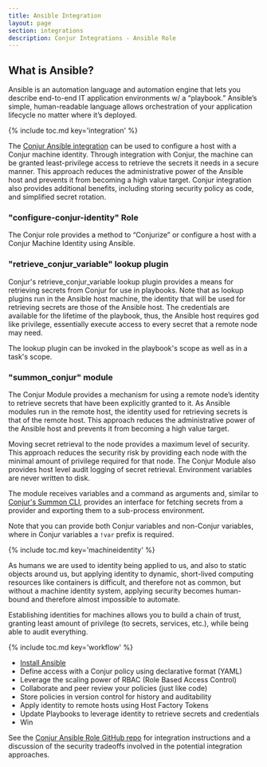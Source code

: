 ```yaml
---
title: Ansible Integration
layout: page
section: integrations
description: Conjur Integrations - Ansible Role
---
```


## What is Ansible?
Ansible is an automation language and automation engine that lets you describe end-to-end IT application environments w/ a “playbook.” Ansible’s simple, human-readable language allows orchestration of your application lifecycle no matter where it’s deployed.


{% include toc.md key='integration' %}

The [Conjur Ansible integration](https://github.com/cyberark/ansible-role-conjur)
can be used to configure a host with a Conjur machine identity. Through
integration with Conjur, the machine can be granted least-privilege
access to retrieve the secrets it needs in a secure manner. This approach
reduces the administrative power of the Ansible host and prevents it from
becoming a high value target. Conjur integration also provides additional
benefits, including storing security policy as code, and simplified secret rotation.

### "configure-conjur-identity" Role
The Conjur role provides a method to “Conjurize” or configure a host with a Conjur Machine Identity using Ansible.


### "retrieve_conjur_variable" lookup plugin
Conjur's retrieve_conjur_variable lookup plugin provides a means for retrieving secrets from Conjur for use in playbooks. Note that as lookup plugins run in the Ansible host machine, the identity that will be used for retrieving secrets are those of the Ansible host. The credentials are available for the lifetime of the playbook, thus, the Ansible host requires god like privilege, essentially execute access to every secret that a remote node may need.

The lookup plugin can be invoked in the playbook's scope as well as in a task's scope.


### "summon_conjur" module
The Conjur Module provides a mechanism for using a remote node’s identity to retrieve secrets that have been explicitly granted to it. As Ansible modules run in the remote host, the identity used for retrieving secrets is that of the remote host. This approach reduces the administrative power of the Ansible host and prevents it from becoming a high value target.

Moving secret retrieval to the node provides a maximum level of security. This approach reduces the security risk by providing each node with the minimal amount of privilege required for that node. The Conjur Module also provides host level audit logging of secret retrieval. Environment variables are never written to disk.

The module receives variables and a command as arguments and, similar to [Conjur's Summon CLI](https://conjur.org/tools/summon.html), provides an interface for fetching secrets from a provider and exporting them to a sub-process environment.

Note that you can provide both Conjur variables and non-Conjur variables, where in Conjur variables a `!var` prefix is required.


{% include toc.md key='machineidentity' %}

As humans we are used to identity being applied to us, and also to static objects around us, but applying identity to dynamic, short-lived computing resources like containers is difficult, and therefore not as common, but without a machine identity system, applying security becomes human-bound and therefore almost impossible to automate.

Establishing identities for machines allows you to build a chain of trust, granting least amount of privilege (to secrets, services, etc.), while being able to audit everything.


{% include toc.md key='workflow' %}

- [Install Ansible](https://www.ansible.com/get-started)
- Define access with a Conjur policy using declarative format (YAML)
- Leverage the scaling power of RBAC (Role Based Access Control)
- Collaborate and peer review your policies (just like code)
- Store policies in version control for history and auditability
- Apply identity to remote hosts using Host Factory Tokens
- Update Playbooks to leverage identity to retrieve secrets and credentials
- Win

See the [Conjur Ansible Role GitHub repo](https://github.com/cyberark/ansible-role-conjur)
for integration instructions and a discussion of the security tradeoffs involved
in the potential integration approaches.
